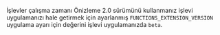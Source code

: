 
İşlevler çalışma zamanı Önizleme 2.0 sürümünü kullanmanız işlevi uygulamanızı hale getirmek için ayarlanmış `FUNCTIONS_EXTENSION_VERSION` uygulama ayarı için değerini işlevi uygulamanızda `beta`.